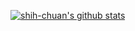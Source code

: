 [![shih-chuan's github stats](https://github-readme-stats.vercel.app/api?username=shih-chuan&count_private=true&&show_icons=true&theme=prussian)](https://github.com/anuraghazra/github-readme-stats)
<!--
**shih-chuan/shih-chuan** is a ✨ _special_ ✨ repository because its `README.md` (this file) appears on your GitHub profile.

Here are some ideas to get you started:

- 🔭 I’m currently working on ...
- 🌱 I’m currently learning ...
- 👯 I’m looking to collaborate on ...
- 🤔 I’m looking for help with ...
- 💬 Ask me about ...
- 📫 How to reach me: ...
- 😄 Pronouns: ...
- ⚡ Fun fact: ...
-->
